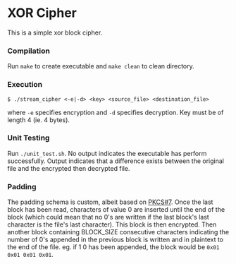 # XOR Cipher
This is a simple xor block cipher.

### Compilation
Run `make` to create executable and `make clean` to clean directory.

### Execution
```
$ ./stream_cipher <-e|-d> <key> <source_file> <destination_file>
```
where `-e` specifies encryption and `-d` specifies decryption. Key must be of length 4 (ie. 4 bytes).

### Unit Testing
Run `./unit_test.sh`. No output indicates the executable has perform successfully. Output indicates that a difference exists between the original file and the encrypted then decrypted file.

### Padding
The padding schema is custom, albeit based on [PKCS#7](https://en.wikipedia.org/wiki/Padding_(cryptography)#PKCS#5_and_PKCS#7). Once the last block has been read, characters of value 0 are inserted until the end of the block (which could mean that no 0's are written if the last block's last character is the file's last character). This block is then encrypted. Then another block containing BLOCK_SIZE consecutive characters indicating the number of 0's appended in the previous block is written and in plaintext to the end of the file. eg. if 1 0 has been appended, the block would be `0x01 0x01 0x01 0x01`.